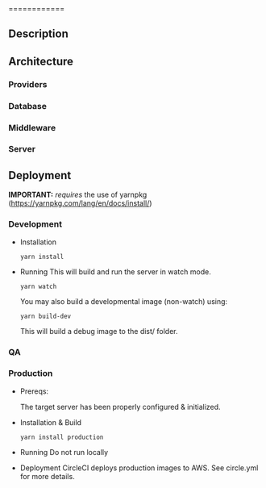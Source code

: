 <server>
============

## Description
## Architecture
### Providers
### Database
### Middleware
### Server

## Deployment

<b>IMPORTANT:</b> <server> <em>requires</em> the use of yarnpkg (https://yarnpkg.com/lang/en/docs/install/)

### Development
- Installation
  ```
  yarn install
  ```

- Running
  This will build and run the server in watch mode.
  ```
  yarn watch
  ```

  You may also build a developmental image (non-watch) using:
  ```
  yarn build-dev
  ```
  This will build a debug image to the dist/ folder.

### QA

### Production
- Prereqs:

  The target server has been properly configured & initialized.

- Installation & Build
  ```
  yarn install production
  ```

- Running
  Do not run locally

- Deployment
  CircleCI deploys production images to AWS. See circle.yml for more details.
